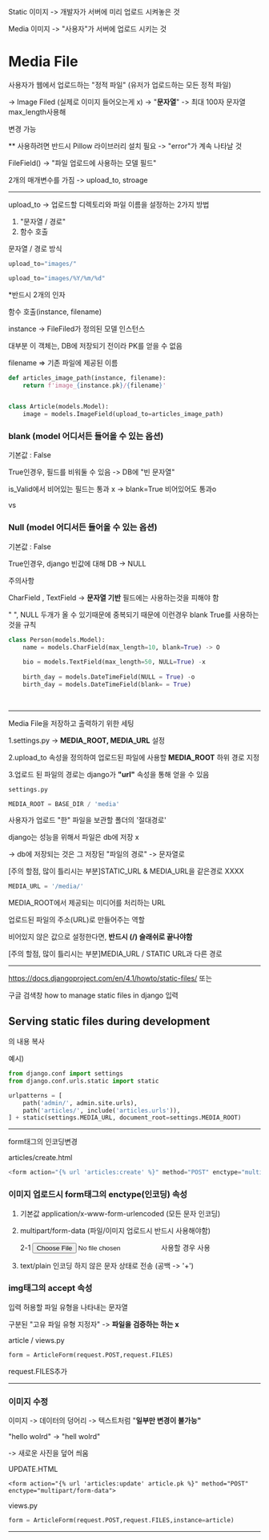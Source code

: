 Static 이미지 -> 개발자가 서버에 미리 업로드 시켜놓은 것

Media 이미지 -> "사용자"가 서버에 업로드 시키는 것



# Media File

사용자가 웹에서 업로드하는 "정적 파일" (유저가 업로드하는 모든 정적 파일)



-> Image Filed (실제로 이미지 들어오는게 x) -> "**문자열**" -> 최대 100자 문자열 max_length사용해

변경 가능



** 사용하려면 반드시 Pillow 라이브러리 설치 필요 -> "error"가 계속 나타날 것



FileField() -> "파일 업로드에 사용하는 모델 필드"

2개의 매개변수를 가짐 -> upload_to, stroage

---



upload_to -> 업로드할 디렉토리와 파일 이름을 설정하는 2가지 방법

1. "문자열 / 경로"
2. 함수 호출



문자열 / 경로 방식

```python
upload_to="images/"

upload_to="images/%Y/%m/%d"
```



*반드시 2개의 인자

함수 호출(instance, filename)

instance -> FileFiled가 정의된 모델 인스턴스

대부분 이 객체는, DB에 저장되기 전이라 PK를 얻을 수 없음



filename => 기존 파일에 제공된 이름



```python
def articles_image_path(instance, filename):
    return f'image_{instance.pk}/{filename}'


class Article(models.Model):
    image = models.ImageField(upload_to=articles_image_path)
```



### blank (model 어디서든 들어올 수 있는 옵션)

기본값 : False



True인경우, 필드를 비워둘 수 있음 -> DB에 "빈 문자열"

is_Valid에서 비어있는 필드는 통과 x -> blank=True 비어있어도 통과o



vs



### Null (model 어디서든 들어올 수 있는 옵션)

기본값 : False

True인경우, django 빈값에 대해 DB -> NULL



주의사항

CharField , TextField -> **문자열 기반** 필드에는 사용하는것을 피해야 함

" ", NULL 두개가 올 수 있기때문에 중복되기 때문에 이런경우 blank True를 사용하는것을 규칙

```python
class Person(models.Model):
	name = models.CharField(max_length=10, blank=True) -> O
    
    bio = models.TextField(max_length=50, NULL=True) -x 
    
    birth_day = models.DateTimeField(NULL = True) -o
    birth_day = models.DateTimeField(blank= = True)
    
    
```



---

Media File을 저장하고 출력하기 위한 세팅

1.settings.py -> **MEDIA_ROOT, MEDIA_URL** 설정

2.upload_to 속성을 정의하여 업로드된 파일에 사용할 **MEDIA_ROOT** 하위 경로 지정

3.업로드 된 파일의 경로는 django가 **"url"** 속성을 통해 얻을 수 있음



```python
settings.py

MEDIA_ROOT = BASE_DIR / 'media'
```

사용자가 업로드 "한" 파일을 보관할 폴더의 '절대경로'

django는 성능을 위해서 파일은 db에 저장 x

-> db에 저장되는 것은 그 저장된 "파일의 경로" -> 문자열로

[주의 할점, 많이 틀리시는 부분]STATIC_URL & MEDIA_URL을 같은경로 XXXX

```python
MEDIA_URL = '/media/'
```

MEDIA_ROOT에서 제공되는 미디어를 처리하는 URL

업로드된 파일의 주소(URL)로 만들어주는 역할

비어있지 않은 값으로 설정한다면, **반드시 (/) 슬래쉬로 끝나야함**

[주의 할점, 많이 틀리시는 부분]MEDIA_URL / STATIC URL과 다른 경로

---

https://docs.djangoproject.com/en/4.1/howto/static-files/ 또는

구글 검색창 how to manage static files in django 입력

## Serving static files during development

의 내용 복사



예시)

```python
from django.conf import settings
from django.conf.urls.static import static

urlpatterns = [
    path('admin/', admin.site.urls),
    path('articles/', include('articles.urls')),
] + static(settings.MEDIA_URL, document_root=settings.MEDIA_ROOT)
```



---

form태그의 인코딩변경



articles/create.html

```python
<form action="{% url 'articles:create' %}" method="POST" enctype="multipart/form-data">
```





### 이미지 업로드시 form태그의 enctype(인코딩) 속성

1. 기본값 application/x-www-form-urlencoded (모든 문자 인코딩)

2. multipart/form-data (파일/이미지 업로드시 반드시 사용해야함)

   2-1 <input type="file"> 사용할 경우 사용

3. text/plain 인코딩 하지 않은 문자 상태로 전송 (공백 -> '+')



### img태그의 accept 속성

입력 허용할 파일 유형을 나타내는 문자열

구분된 "고유 파일 유형 지정자" -> **파일을 검증하는 하는 x**



article / views.py

```python
form = ArticleForm(request.POST,request.FILES)
```

request.FILES추가



---

### 이미지 수정



이미지 -> 데이터의 덩어리 -> 텍스트처럼 "**일부만 변경이 불가능"**



"hello wolrd" -> "hell wolrd"

-> 새로운 사진을 덮어 씌움



UPDATE.HTML

```\
<form action="{% url 'articles:update' article.pk %}" method="POST" enctype="multipart/form-data">
```

views.py

```python
form = ArticleForm(request.POST,request.FILES,instance=article)
```

---

